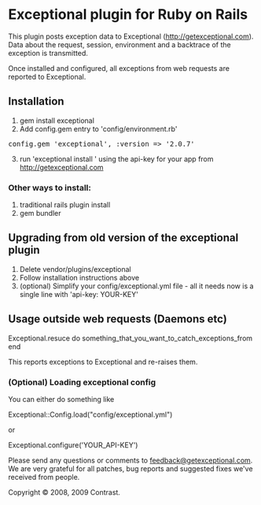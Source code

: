 # Exceptional plugin for Ruby on Rails

This plugin posts exception data to Exceptional (http://getexceptional.com). Data about the request, session, environment and a backtrace of the exception is transmitted.

Once installed and configured, all exceptions from web requests are reported to Exceptional.

## Installation

1. gem install exceptional
2. Add config.gem entry to 'config/environment.rb'
<pre>config.gem 'exceptional', :version => '2.0.7'</pre>
3. run 'exceptional install <api-key>' using the api-key for your app from http://getexceptional.com

### Other ways to install:

1. traditional rails plugin install
2. gem bundler

## Upgrading from old version of the exceptional plugin

1. Delete vendor/plugins/exceptional
2. Follow installation instructions above
3. (optional) Simplify your config/exceptional.yml file - all it needs now is a single line with 'api-key: YOUR-KEY'


## Usage outside web requests (Daemons etc)

Exceptional.resuce do
  something_that_you_want_to_catch_exceptions_from
end

This reports exceptions to Exceptional and re-raises them.

### (Optional) Loading exceptional config

You can either do something like

Exceptional::Config.load("config/exceptional.yml")

or

Exceptional.configure('YOUR_API-KEY')


Please send any questions or comments to feedback@getexceptional.com. We are very grateful for all patches, bug reports and suggested fixes we've received from people.


Copyright © 2008, 2009 Contrast.
